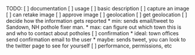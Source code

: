 TODO:
	[ ] documentation
		[ ] usage
		[ ] basic description
	[ ] capture an image
		[ ] can retake image
		[ ] approve image
	[ ] geolocation
		[ ] get geolocation
	[ ] decide how the information gets reported
		* min: sends email/tweet to Sandown, NH pothole fixer man.
		* max: can figure out which town this is and who to contact about potholes
	[ ] confirmation
		* ideal: town offices send confirmation email to the user
		* maybe: sends tweet, you can look to the twitter page to see for yourself
	[ ] performance, permissions, etc
